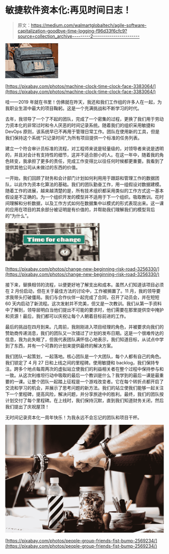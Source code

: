 # 敏捷软件资本化:再见时间日志！

> 原文：<https://medium.com/walmartglobaltech/agile-software-capitalization-goodbye-time-logging-f96d33f6cfc9?source=collection_archive---------2----------------------->

![](img/0629ca33e6e999aed4e57bd11067fedb.png)

[https://pixabay.com/photos/machine-clock-time-clock-face-3383064/](https://pixabay.com/photos/machine-clock-time-clock-face-3383064/)

哇——2019 年就在书里！仿佛就在昨天，我还和我们工作组的许多人在一起，为我职业生涯中最大的项目鞠躬。这是一个充满挑战和不断学习的时代。

去年，我领导了一个了不起的团队，完成了一个密集的过程，更换了我们用于劳动力资本化的非常过时和令人厌恶的时间记录系统。随着我们的组织采用敏捷和 DevOps 原则，该系统早已不再用于管理日常工作。团队在使用新的工具，但是我们保持这个系统“只记录时间”,为所有项目提供一个标准的任务列表。

建立一个符合审计员标准的流程，对工程师来说是轻量级的，对领导者来说是透明的，并且对会计有支持性的细节，这并不适合胆小的人。在这一年中，随着我的角色转变，我承担了更多的责任，完成工作变得比以往任何时候都更重要。我看到了提供其他公司从未做过的东西的价值。

一开始，我们回顾了财务和会计部门计划如何利用用于跟踪和管理工作的数据团队，以此作为资本化算法的基础。我们的团队勤奋工作，用一组假设对数据建模。随着工作的进展，越来越清楚的是，所有技术组织都采用类似的工作方式这一基本假设是不正确的。为一个组织开发的模型并不适用于下一个组织。吸取教训。花时间理解和分析数据，以及工作方式如何在数据集中以模式的形式表现出来。这一课的应用在项目的其余部分被证明是有价值的，并帮助我们理解我们的模型背后的“为什么”。

![](img/428c78dfd5b10929cf764c661db7512b.png)

[https://pixabay.com/photos/change-new-beginning-risk-road-3256330/](https://pixabay.com/photos/change-new-beginning-risk-road-3256330/)

接下来，替换相邻的流程，以便更好地了解支出和成本。虽然人们知道该项目必须在 2 月份启动，但在关于最佳方法的讨论中，工作被搁置了。11 月，我的领导要求我带头打破僵局。我们与合作伙伴一起完成了合同，召开了动员会，并在短短 60 天内启动了新流程。这次发射并不完美，但又是一次教训。我们从第一手资料中了解到，领导层明白当他们提出不可能的要求时，他们需要在那里提供空中掩护和资源！最后，我们都可以庆祝让每个人朝着目标前进的工作。

最后的挑战在四月到来。几周前，我刚刚进入项目经理的角色，并被要求向我们的赞助商传递消息，我们的团队又一次错过了计划的发布日期。这是一个很难传达的信息，我为此失眠了，但我代表团队满怀信心地表示，我们知道目标，从试点中学到了东西，并有一个可靠的计划来提供最终的解决方案。

我们团队一起策划，一起落地。核心团队是一个大团队，每个人都有自己的角色。我们锁定了 4 月 27 日和上线之间的里程碑。使用敏捷和 backlog，我们保持专注。跨多个地点每周两次的虚拟站立使我们的利益相关者在整个过程中保持参与和一致。从这次利维坦行动中吸取的最后一个教训是什么？我学到的最后一课是最重要的一课。让整个团队一起踏上征程是一个游戏改变者。它在每个转折点都开启了交流和学习的机会，并展示了思考问题的新方法。我们的站立使我们能够一起关注下一个里程碑，提高风险，解决问题，并分享旅途中的胜利。最终，我们的团队按计划交付了每个里程碑。在上线时，我们保持沉默，直到我们知道财务关闭，然后我们提出了庆祝屋顶！

无时间记录资本化一周年快乐！为我永远不会忘记的团队和项目干杯。

![](img/4b8027e89fb328135f452792e68688c3.png)

[https://pixabay.com/photos/people-group-friends-fist-bump-2569234/](https://pixabay.com/photos/people-group-friends-fist-bump-2569234/)